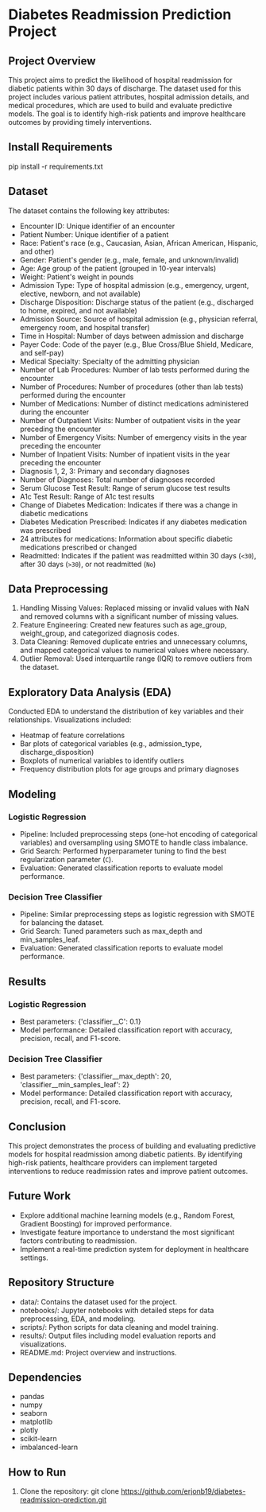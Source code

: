 # Diabetes Readmission Prediction Project



## Project Overview



This project aims to predict the likelihood of hospital readmission for diabetic patients within 30 days of discharge. The dataset used for this project includes various patient attributes, hospital admission details, and medical procedures, which are used to build and evaluate predictive models. The goal is to identify high-risk patients and improve healthcare outcomes by providing timely interventions.


## Install Requirements
pip install -r requirements.txt


## Dataset



The dataset contains the following key attributes:



- Encounter ID: Unique identifier of an encounter
- Patient Number: Unique identifier of a patient
- Race: Patient's race (e.g., Caucasian, Asian, African American, Hispanic, and other)
- Gender: Patient's gender (e.g., male, female, and unknown/invalid)
- Age: Age group of the patient (grouped in 10-year intervals)
- Weight: Patient's weight in pounds
- Admission Type: Type of hospital admission (e.g., emergency, urgent, elective, newborn, and not available)
- Discharge Disposition: Discharge status of the patient (e.g., discharged to home, expired, and not available)
- Admission Source: Source of hospital admission (e.g., physician referral, emergency room, and hospital transfer)
- Time in Hospital: Number of days between admission and discharge
- Payer Code: Code of the payer (e.g., Blue Cross/Blue Shield, Medicare, and self-pay)
- Medical Specialty: Specialty of the admitting physician
- Number of Lab Procedures: Number of lab tests performed during the encounter
- Number of Procedures: Number of procedures (other than lab tests) performed during the encounter
- Number of Medications: Number of distinct medications administered during the encounter
- Number of Outpatient Visits: Number of outpatient visits in the year preceding the encounter
- Number of Emergency Visits: Number of emergency visits in the year preceding the encounter
- Number of Inpatient Visits: Number of inpatient visits in the year preceding the encounter
- Diagnosis 1, 2, 3: Primary and secondary diagnoses
- Number of Diagnoses: Total number of diagnoses recorded
- Serum Glucose Test Result: Range of serum glucose test results
- A1c Test Result: Range of A1c test results
- Change of Diabetes Medication: Indicates if there was a change in diabetic medications
- Diabetes Medication Prescribed: Indicates if any diabetes medication was prescribed
- 24 attributes for medications: Information about specific diabetic medications prescribed or changed
- Readmitted: Indicates if the patient was readmitted within 30 days (`<30`), after 30 days (`>30`), or not readmitted (`No`)



## Data Preprocessing



1. Handling Missing Values: Replaced missing or invalid values with NaN and removed columns with a significant number of missing values.
2. Feature Engineering: Created new features such as age_group, weight_group, and categorized diagnosis codes.
3. Data Cleaning: Removed duplicate entries and unnecessary columns, and mapped categorical values to numerical values where necessary.
4. Outlier Removal: Used interquartile range (IQR) to remove outliers from the dataset.



## Exploratory Data Analysis (EDA)



Conducted EDA to understand the distribution of key variables and their relationships. Visualizations included:



- Heatmap of feature correlations
- Bar plots of categorical variables (e.g., admission_type, discharge_disposition)
- Boxplots of numerical variables to identify outliers
- Frequency distribution plots for age groups and primary diagnoses



## Modeling



### Logistic Regression



- Pipeline: Included preprocessing steps (one-hot encoding of categorical variables) and oversampling using SMOTE to handle class imbalance.
- Grid Search: Performed hyperparameter tuning to find the best regularization parameter (`C`).
- Evaluation: Generated classification reports to evaluate model performance.



### Decision Tree Classifier



- Pipeline: Similar preprocessing steps as logistic regression with SMOTE for balancing the dataset.
- Grid Search: Tuned parameters such as max_depth and min_samples_leaf.
- Evaluation: Generated classification reports to evaluate model performance.



## Results



### Logistic Regression



- Best parameters: {'classifier__C': 0.1}
- Model performance: Detailed classification report with accuracy, precision, recall, and F1-score.



### Decision Tree Classifier



- Best parameters: {'classifier__max_depth': 20, 'classifier__min_samples_leaf': 2}
- Model performance: Detailed classification report with accuracy, precision, recall, and F1-score.



## Conclusion



This project demonstrates the process of building and evaluating predictive models for hospital readmission among diabetic patients. By identifying high-risk patients, healthcare providers can implement targeted interventions to reduce readmission rates and improve patient outcomes.



## Future Work



- Explore additional machine learning models (e.g., Random Forest, Gradient Boosting) for improved performance.
- Investigate feature importance to understand the most significant factors contributing to readmission.
- Implement a real-time prediction system for deployment in healthcare settings.



## Repository Structure



- data/: Contains the dataset used for the project.
- notebooks/: Jupyter notebooks with detailed steps for data preprocessing, EDA, and modeling.
- scripts/: Python scripts for data cleaning and model training.
- results/: Output files including model evaluation reports and visualizations.
- README.md: Project overview and instructions.



## Dependencies



- pandas
- numpy
- seaborn
- matplotlib
- plotly
- scikit-learn
- imbalanced-learn



## How to Run



1. Clone the repository:
git clone https://github.com/erjonb19/diabetes-readmission-prediction.git
